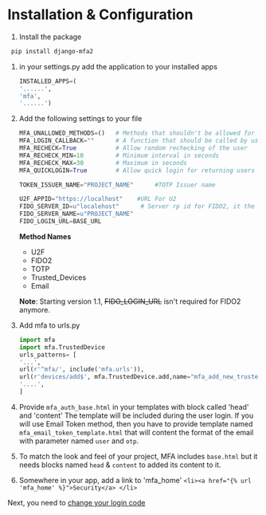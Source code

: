 # Installation & Configuration
1. Install the package
  ```sh
   pip install django-mfa2
   ```
1. in your settings.py add the application to your installed apps
   ```python
   INSTALLED_APPS=(
   '......',
   'mfa',
   '......')
   ```
1. Add the following settings to your file
    ```python
    MFA_UNALLOWED_METHODS=()   # Methods that shouldn't be allowed for the user
    MFA_LOGIN_CALLBACK=""      # A function that should be called by username to login the user in session
    MFA_RECHECK=True           # Allow random rechecking of the user
    MFA_RECHECK_MIN=10         # Minimum interval in seconds
    MFA_RECHECK_MAX=30         # Maximum in seconds
    MFA_QUICKLOGIN=True        # Allow quick login for returning users by provide only their 2FA

    TOKEN_ISSUER_NAME="PROJECT_NAME"      #TOTP Issuer name

    U2F_APPID="https://localhost"    #URL For U2
    FIDO_SERVER_ID=u"localehost"      # Server rp id for FIDO2, it the full domain of your project
    FIDO_SERVER_NAME=u"PROJECT_NAME"
    FIDO_LOGIN_URL=BASE_URL
   ```

   **Method Names**
   * U2F
   * FIDO2
   * TOTP
   * Trusted_Devices
   * Email

   **Note**: Starting version 1.1, ~~FIDO_LOGIN_URL~~ isn't required for FIDO2 anymore.

1. Add mfa to urls.py

    ```python
    import mfa
    import mfa.TrustedDevice
    urls_patterns= [
    '...',
    url(r'^mfa/', include('mfa.urls')),
    url(r'devices/add$', mfa.TrustedDevice.add,name="mfa_add_new_trusted_device"), # This short link to add new trusted device
    '....',
    ]
    ```
1. Provide `mfa_auth_base.html` in your templates with block called 'head' and 'content'
    The template will be included during the user login.
    If you will use Email Token method, then you have to provide template named `mfa_email_token_template.html` that will content the format of the email with parameter named `user` and `otp`.
1. To match the look and feel of your project, MFA includes `base.html` but it needs blocks named `head` & `content` to added its content to it.
1. Somewhere in your app, add a link to 'mfa_home'
```<li><a href="{% url 'mfa_home' %}">Security</a> </li>```

Next, you need to [change your login code](change_login.md)
